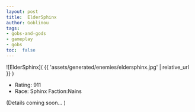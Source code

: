 ```yaml
---
layout: post
title:  ElderSphinx
author: Goblinou
tags:
- gobs-and-gods
- gameplay
- gobs
toc:  false
---
```


![ElderSphinx]( {{ 'assets/generated/enemies/eldersphinx.jpg' | relative_url }} )
- Rating: 911
- Race: Sphinx  Faction:Nains

(Details coming soon... )